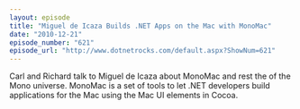 ```yaml
---
layout: episode
title: "Miguel de Icaza Builds .NET Apps on the Mac with MonoMac"
date: "2010-12-21"
episode_number: "621"
episode_url: "http://www.dotnetrocks.com/default.aspx?ShowNum=621"
---
```


Carl and Richard talk to Miguel de Icaza about MonoMac and rest the of the Mono universe. MonoMac is a set of tools to let .NET developers build applications for the Mac using the Mac UI elements in Cocoa.
